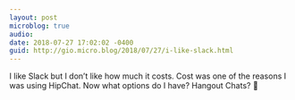 ```yaml
---
layout: post
microblog: true
audio: 
date: 2018-07-27 17:02:02 -0400
guid: http://gio.micro.blog/2018/07/27/i-like-slack.html
---
```

I like Slack but I don’t like how much it costs. Cost was one of the reasons I was using HipChat. Now what options do I have? Hangout Chats? 🤬
